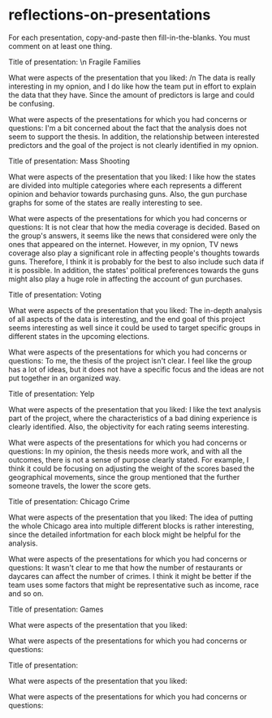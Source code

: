 # reflections-on-presentations

For each presentation, copy-and-paste then fill-in-the-blanks.  You must comment on at least one thing. 



Title of presentation: 
\n Fragile Families

What were aspects of the presentation that you liked:
/n The data is really interesting in my opnion, and I do like how the team put in effort to explain the data that they have. Since the amount of predictors is large and could be confusing.

What were aspects of the presentations for which you had concerns or questions:
I'm a bit concerned about the fact that the analysis does not seem to support the thesis. In addition, the relationship between interested predictors and the goal of the project is not clearly identified in my opnion.




Title of presentation:
Mass Shooting

What were aspects of the presentation that you liked:
I like how the states are divided into multiple categories where each represents a different opinion and behavior towards purchasing guns. Also, the gun purchase graphs for some of the states are really interesting to see. 

What were aspects of the presentations for which you had concerns or questions:
It is not clear that how the media coverage is decided. Based on the group's answers, it seems like the news that considered were only the ones that appeared on the internet. However, in my opnion, TV news coverage also play a significant role in affecting people's thoughts towards guns. Therefore, I think it is probably for the best to also include such data if it is possible. In addition, the states' political preferences towards the guns might also play a huge role in affecting the account of gun purchases.




Title of presentation:
Voting

What were aspects of the presentation that you liked:
The in-depth analysis of all aspects of the data is interesting, and the end goal of this project seems interesting as well since it could be used to target specific groups in different states in the upcoming elections.

What were aspects of the presentations for which you had concerns or questions:
To me, the thesis of the project isn't clear. I feel like the group has a lot of ideas, but it does not have a specific focus and the ideas are not put together in an organized way.






Title of presentation:
Yelp

What were aspects of the presentation that you liked:
I like the text analysis part of the project, where the characteristics of a bad dining experience is clearly identified. Also, the objectivity for each rating seems interesting.

What were aspects of the presentations for which you had concerns or questions:
In my opinion, the thesis needs more work, and with all the outcomes, there is not a sense of purpose clearly stated. For example, I think it could be focusing on adjusting the weight of the scores based the geographical movements, since the group mentioned that the further someone travels, the lower the score gets.






Title of presentation:
Chicago Crime

What were aspects of the presentation that you liked:
The idea of putting the whole Chicago area into multiple different blocks is rather interesting, since the detailed infortmation for each block might be helpful for the analysis.

What were aspects of the presentations for which you had concerns or questions:
It wasn't clear to me that how the number of restaurants or daycares can affect the number of crimes. I think it might be better if the team uses some factors that might be representative such as income, race and so on. 



Title of presentation:
Games

What were aspects of the presentation that you liked:

What were aspects of the presentations for which you had concerns or questions:




Title of presentation:

What were aspects of the presentation that you liked:

What were aspects of the presentations for which you had concerns or questions:






